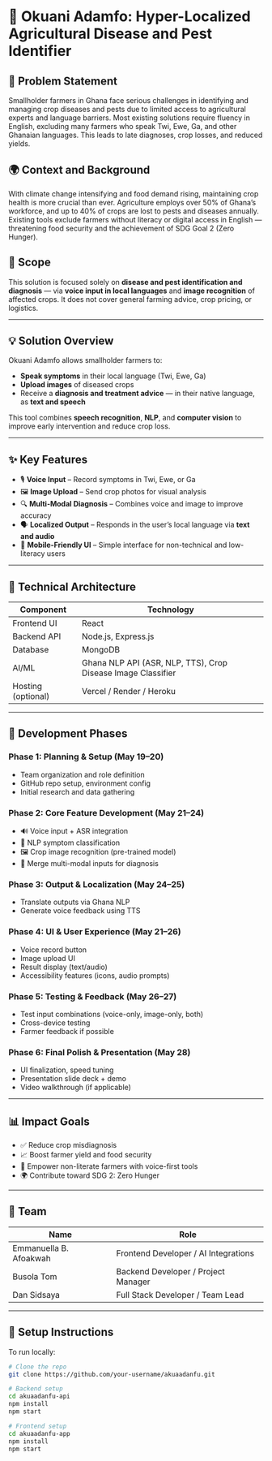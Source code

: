 # 🌱 Okuani Adamfo: Hyper-Localized Agricultural Disease and Pest Identifier

## 📌 Problem Statement

Smallholder farmers in Ghana face serious challenges in identifying and managing crop diseases and pests due to limited access to agricultural experts and language barriers. Most existing solutions require fluency in English, excluding many farmers who speak Twi, Ewe, Ga, and other Ghanaian languages. This leads to late diagnoses, crop losses, and reduced yields.

## 🌍 Context and Background

With climate change intensifying and food demand rising, maintaining crop health is more crucial than ever. Agriculture employs over 50% of Ghana’s workforce, and up to 40% of crops are lost to pests and diseases annually. Existing tools exclude farmers without literacy or digital access in English — threatening food security and the achievement of SDG Goal 2 (Zero Hunger).

## 🎯 Scope

This solution is focused solely on **disease and pest identification and diagnosis** — via **voice input in local languages** and **image recognition** of affected crops. It does not cover general farming advice, crop pricing, or logistics.

---

## 💡 Solution Overview

Okuani Adamfo allows smallholder farmers to:

- **Speak symptoms** in their local language (Twi, Ewe, Ga)
- **Upload images** of diseased crops
- Receive a **diagnosis and treatment advice** — in their native language, as **text and speech**

This tool combines **speech recognition**, **NLP**, and **computer vision** to improve early intervention and reduce crop loss.

---

## ✨ Key Features

- 🎙 **Voice Input** – Record symptoms in Twi, Ewe, or Ga
- 🖼 **Image Upload** – Send crop photos for visual analysis
- 🔍 **Multi-Modal Diagnosis** – Combines voice and image to improve accuracy
- 🗣 **Localized Output** – Responds in the user’s local language via **text and audio**
- 📱 **Mobile-Friendly UI** – Simple interface for non-technical and low-literacy users

---

## 🔬 Technical Architecture

| Component          | Technology                     |
|--------------------|---------------------------------|
| Frontend UI        | React                           |
| Backend API        | Node.js, Express.js             |
| Database           | MongoDB                         |
| AI/ML              | Ghana NLP API (ASR, NLP, TTS), Crop Disease Image Classifier |
| Hosting (optional) | Vercel / Render / Heroku        |

---

## 🚀 Development Phases

### **Phase 1: Planning & Setup (May 19–20)**
- Team organization and role definition
- GitHub repo setup, environment config
- Initial research and data gathering

### **Phase 2: Core Feature Development (May 21–24)**
- 🔊 Voice input + ASR integration
- 🧠 NLP symptom classification
- 🖼 Crop image recognition (pre-trained model)
- 🔗 Merge multi-modal inputs for diagnosis

### **Phase 3: Output & Localization (May 24–25)**
- Translate outputs via Ghana NLP
- Generate voice feedback using TTS

### **Phase 4: UI & User Experience (May 21–26)**
- Voice record button
- Image upload UI
- Result display (text/audio)
- Accessibility features (icons, audio prompts)

### **Phase 5: Testing & Feedback (May 26–27)**
- Test input combinations (voice-only, image-only, both)
- Cross-device testing
- Farmer feedback if possible

### **Phase 6: Final Polish & Presentation (May 28)**
- UI finalization, speed tuning
- Presentation slide deck + demo
- Video walkthrough (if applicable)

---

## 📊 Impact Goals

- ✅ Reduce crop misdiagnosis
- 📈 Boost farmer yield and food security
- 🧠 Empower non-literate farmers with voice-first tools
- 🌍 Contribute toward SDG 2: Zero Hunger

---

## 👥 Team

| Name                  | Role                                 |
|-----------------------|--------------------------------------|
| Emmanuella B. Afoakwah | Frontend Developer / AI Integrations |
| Busola Tom       | Backend Developer / Project Manager |
| Dan Sidsaya           | Full Stack Developer / Team Lead     |

---

## 🔧 Setup Instructions

To run locally:

```bash
# Clone the repo
git clone https://github.com/your-username/akuaadanfu.git

# Backend setup
cd akuaadanfu-api
npm install
npm start

# Frontend setup
cd akuaadanfu-app
npm install
npm start

